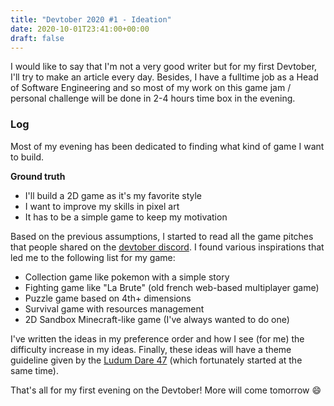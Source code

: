 ```yaml
---
title: "Devtober 2020 #1 - Ideation"
date: 2020-10-01T23:41:00+00:00
draft: false
---
```


I would like to say that I'm not a very good writer but for my first Devtober, I'll try to make an article every day. Besides, I have a fulltime job as a Head of Software Engineering and so most of my work on this game jam / personal challenge will be done in 2-4 hours time box in the evening.

### Log

Most of my evening has been dedicated to finding what kind of game I want to build.

**Ground truth**

- I'll build a 2D game as it's my favorite style
- I want to improve my skills in pixel art
- It has to be a simple game to keep my motivation

Based on the previous assumptions, I started to read all the game pitches that people shared on the [devtober discord](https://discord.gg/nTTsbG). I found various inspirations that led me to the following list for my game:

- Collection game like pokemon with a simple story
- Fighting game like "La Brute" (old french web-based multiplayer game)
- Puzzle game based on 4th+ dimensions
- Survival game with resources management
- 2D Sandbox Minecraft-like game (I've always wanted to do one)

I've written the ideas in my preference order and how I see (for me) the difficulty increase in my ideas. Finally, these ideas will have a theme guideline given by the [Ludum Dare 47](https://ldjam.com/events/ludum-dare/47/) (which fortunately started at the same time).

That's all for my first evening on the Devtober! More will come tomorrow :smile:

